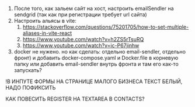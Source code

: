 1. После того, как зальем сайт на хост, настроить emailSendler на sendgrid (так как при регистрации требует url сайта)
2. Настроить альясы в vite:
   1. https://stackoverflow.com/questions/75201705/how-to-set-multiple-aliases-in-vite-react
   2. https://www.youtube.com/watch?v=h2ZS5rTsuRQ
   3. https://www.youtube.com/watch?v=ic-P67jinhw
3. docker не нужено. но как сделать: отдельно email-sendler, отдельно фронт) и добавить docker-compose.yaml и Docker.file в корневую папку или добавить email-sendler внутрь фронта и там его как-то запускать?

!В ИНПУТЕ ФОРМЫ НА СТРАНИЦЕ МАЛОГО БИЗНЕСА ТЕКСТ БЕЛЫЙ, НАДО ПОФИКСИТЬ

КАК ПОВЕСИТЬ REGISTER НА TEXTAREA В CONTACTS?